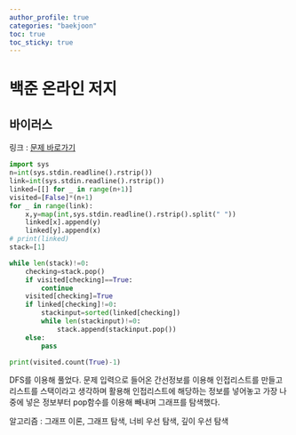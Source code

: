 ```yaml
---
author_profile: true
categories: "baekjoon"
toc: true
toc_sticky: true
---
```

# 백준 온라인 저지
## 바이러스

링크 : [문제 바로가기](https://www.acmicpc.net/problem/2606)        


```python
import sys
n=int(sys.stdin.readline().rstrip())
link=int(sys.stdin.readline().rstrip())
linked=[[] for _ in range(n+1)]
visited=[False]*(n+1)
for _ in range(link):
    x,y=map(int,sys.stdin.readline().rstrip().split(" "))
    linked[x].append(y)
    linked[y].append(x)
# print(linked)
stack=[1]

while len(stack)!=0:
    checking=stack.pop()
    if visited[checking]==True:
        continue
    visited[checking]=True
    if linked[checking]!=0:
        stackinput=sorted(linked[checking])
        while len(stackinput)!=0:
            stack.append(stackinput.pop())
    else:
        pass

print(visited.count(True)-1)
```

DFS를 이용해 풀었다. 문제 입력으로 들어온 간선정보를 이용해 인접리스트를 만들고 리스트를 스택이라고 생각하며 활용해 인접리스트에 해당하는 정보를 넣어놓고 가장 나중에 넣은 정보부터 pop함수를 이용해 빼내며 그래프를 탐색했다.         



알고리즘 : 그래프 이론, 그래프 탐색, 너비 우선 탐색, 깊이 우선 탐색